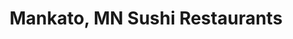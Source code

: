 ---
layout: city
title: Mankato, MN Sushi Restaurants
permalink: /minnesota/mankato/
stateAbbr: MN
stateName: Minnesota
cityName: Mankato

---